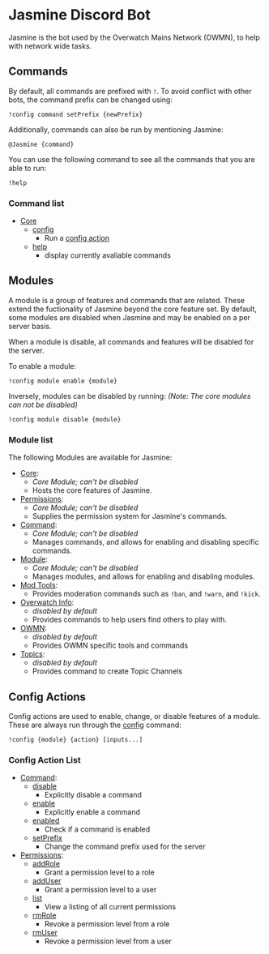# Jasmine Discord Bot

Jasmine is the bot used by the Overwatch Mains Network (OWMN), to help with network wide tasks.

## Commands
By default, all commands are prefixed with `!`. To avoid conflict with other 
bots, the command prefix can be changed using:
```text
!config command setPrefix {newPrefix}
```

Additionally, commands can also be run by mentioning Jasmine:
```text
@Jasmine {command}
```

You can use the following command to see all the commands that you are able to
run:
```text
!help
```

### Command list
- [Core](docs/modules/core.md)
    - [config](docs/modules/core.md#config)
        - Run a [config action](#config-actions)
    - [help](docs/modules/core.md#help)
        - display currently avaliable commands

## Modules
A module is a group of features and commands that are related. These extend the fuctionality of Jasmine beyond the core
feature set. By default, some modules are disabled when Jasmine and may be enabled on a per server basis.

When a module is disable, all commands and features will be disabled for the server.

To enable a module:
```text
!config module enable {module}
```
 
Inversely, modules can be disabled by running: *(Note: The core modules can not be disabled)*
```text
!config module disable {module}
```

### Module list
The following Modules are available for Jasmine:

- [Core](docs/modules/core.md): 
    - *Core Module; can't be disabled*
    - Hosts the core features of Jasmine.
- [Permissions](docs/modules/permissions.md): 
    - *Core Module; can't be disabled*
    - Supplies the permission system for Jasmine's commands.
- [Command](docs/modules/command.md): 
    - *Core Module; can't be disabled*
    - Manages commands, and allows for enabling and disabling specific commands. 
- [Module](docs/modules/module.md): 
    - *Core Module; can't be disabled*
    - Manages modules, and allows for enabling and disabling modules.
- [Mod Tools](docs/modules/mod-tools.md): 
    - Provides moderation commands such as `!ban`, and `!warn`, and `!kick`.
- [Overwatch Info](docs/modules/ow-info.md):
    - *disabled by default* 
    - Provides commands to help users find others to play with.
- [OWMN](docs/modules/ow-mains.md):
    - *disabled by default* 
    - Provides OWMN specific tools and commands
- [Topics](docs/modules/topics.md):
    - *disabled by default* 
    - Provides command to create Topic Channels

## Config Actions
Config actions are used to enable, change, or disable features of a module.
These are always run through the [config](docs/modules/core.md#config) command:
```text
!config {module} {action} [inputs...]
```

### Config Action List
- [Command](docs/modules/command.md):
    - [disable](docs/modules/command.md#disable)
        - Explicitly disable a command
    - [enable](docs/modules/command.md#enable)
        - Explicitly enable a command
    - [enabled](docs/modules/command.md#enabled)
        - Check if a command is enabled
    - [setPrefix](docs/modules/command.md#setPrefix)
        - Change the command prefix used for the server
- [Permissions](docs/modules/permissions.md):
    - [addRole](docs/modules/permissions.md#addRole)
        - Grant a permission level to a role
    - [addUser](docs/modules/permissions.md#addUser)
        - Grant a permission level to a user
    - [list](docs/modules/permissions.md#list)
        - View a listing of all current permissions
    - [rmRole](docs/modules/permissions.md#rmRole)
        - Revoke a permission level from a role
    - [rmUser](docs/modules/permissions.md#rmUser)
        - Revoke a permission level from a user

